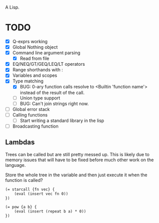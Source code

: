 A Lisp.

# TODO

- [x] Q-exprs working
- [x] Global Nothing object
- [x] Command line argument parsing
    - [x] Read from file
- [x] EQ/NEQ/GT/GEQ/LEQ/LT operators
- [x] Range shorthands with :
- [x] Variables and scopes
- [x] Type matching
    - [x] BUG: 0-ary function calls resolve to <Builtin 'function name'> instead of the result of the call.
    - [ ] Union type support
    - [ ] BUG: Can't join strings right now.
- [ ] Global error stack
- [ ] Calling functions
    - [ ] Start writing a standard library in the lisp
- [ ] Broadcasting function

## Lambdas


Trees can be called but are still pretty messed up. This is likely due to memory issues that will have to be fixed before much other work on the language.

Store the whole tree in the variable and then just execute it when the function is called?

    (= starcall {fn vec} {
        (eval (insert vec fn 0))
    })

    (= pow {a b} {
        (eval (insert (repeat b a) * 0))
    })
